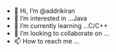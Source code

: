 - 👋 Hi, I’m @addrikiran
- 👀 I’m interested in ...Java
- 🌱 I’m currently learning ...C/C++
- 💞️ I’m looking to collaborate on ...
- 📫 How to reach me ...

<!---
addrikiran/addrikiran is a ✨ special ✨ repository because its `README.md` (this file) appears on your GitHub profile.
You can click the Preview link to take a look at your changes.
--->
